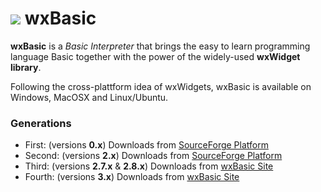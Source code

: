 # ![](https://wxbasic.sourceforge.net/favicon.ico) wxBasic

**wxBasic** is a _Basic Interpreter_ that brings the easy to learn programming language Basic together with the power of the widely-used **wxWidget library**.

Following the cross-plattform idea of wxWidgets, wxBasic is available on Windows, MacOSX and Linux/Ubuntu.

### Generations
* First: (versions **0.x**) Downloads from [SourceForge Platform](https://wxbasic.sourceforge.net/get_it.php)
* Second: (versions **2.x**) Downloads from [SourceForge Platform](https://wxbasic.sourceforge.net/bleed.php)
* Third: (versions **2.7.x** & **2.8.x**) Downloads from [wxBasic Site](https://www.wxbasic.net/downloads)
* Fourth: (versions **3.x**) Downloads from [wxBasic Site](https://www.wxbasic.net/downloads)
